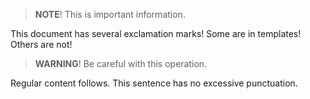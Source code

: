 > **NOTE**! This is important information.

This document has several exclamation marks! Some are in templates! Others are not!

> **WARNING**! Be careful with this operation.

Regular content follows. This sentence has no excessive punctuation.
